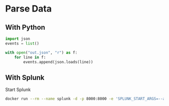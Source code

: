 # Parse Data

## With Python
```python
import json
events = list()

with open("out.json", "r") as f:
    for line in f:
        events.append(json.loads(line))
```



## With Splunk
Start Splunk
```bash
docker run --rm --name splunk -d -p 8000:8000 -e 'SPLUNK_START_ARGS=--accept-license' -e 'SPLUNK_PASSWORD=hyperbutts' splunk/splunk:latest
```